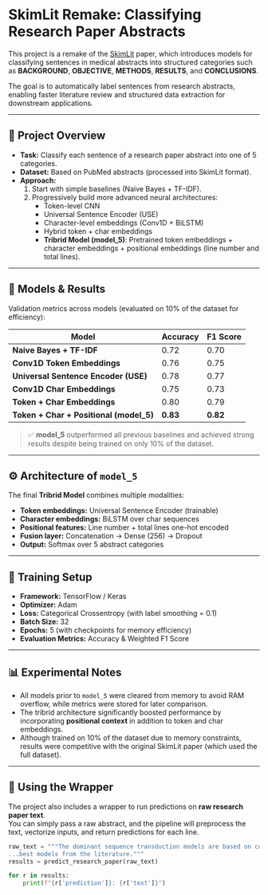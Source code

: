 # SkimLit Remake: Classifying Research Paper Abstracts

This project is a remake of the [SkimLit](https://arxiv.org/pdf/1710.06071) paper, which introduces models for classifying sentences in medical abstracts into structured categories such as **BACKGROUND**, **OBJECTIVE**, **METHODS**, **RESULTS**, and **CONCLUSIONS**.  

The goal is to automatically label sentences from research abstracts, enabling faster literature review and structured data extraction for downstream applications.

---

## 📌 Project Overview

- **Task:** Classify each sentence of a research paper abstract into one of 5 categories.  
- **Dataset:** Based on PubMed abstracts (processed into SkimLit format).  
- **Approach:**  
  1. Start with simple baselines (Naive Bayes + TF-IDF).  
  2. Progressively build more advanced neural architectures:
     - Token-level CNN
     - Universal Sentence Encoder (USE)  
     - Character-level embeddings (Conv1D + BiLSTM)  
     - Hybrid token + char embeddings  
     - **Tribrid Model (model_5)**: Pretrained token embeddings + character embeddings + positional embeddings (line number and total lines).  

---

## 📂 Models & Results

Validation metrics across models (evaluated on 10% of the dataset for efficiency):

| Model                                   | Accuracy | F1 Score |
|-----------------------------------------|----------|----------|
| **Naive Bayes + TF-IDF**                | 0.72     | 0.70     |
| **Conv1D Token Embeddings**             | 0.76     | 0.75     |
| **Universal Sentence Encoder (USE)**    | 0.78     | 0.77     |
| **Conv1D Char Embeddings**              | 0.75     | 0.73     |
| **Token + Char Embeddings**             | 0.80     | 0.79     |
| **Token + Char + Positional (model_5)** | **0.83** | **0.82** |

> ✅ **model_5** outperformed all previous baselines and achieved strong results despite being trained on only 10% of the dataset.

---

## ⚙️ Architecture of `model_5`

The final **Tribrid Model** combines multiple modalities:

- **Token embeddings:** Universal Sentence Encoder (trainable)  
- **Character embeddings:** BiLSTM over char sequences  
- **Positional features:** Line number + total lines one-hot encoded  
- **Fusion layer:** Concatenation → Dense (256) → Dropout  
- **Output:** Softmax over 5 abstract categories  

---

## 🚀 Training Setup

- **Framework:** TensorFlow / Keras  
- **Optimizer:** Adam  
- **Loss:** Categorical Crossentropy (with label smoothing = 0.1)  
- **Batch Size:** 32  
- **Epochs:** 5 (with checkpoints for memory efficiency)  
- **Evaluation Metrics:** Accuracy & Weighted F1 Score  

---

## 📊 Experimental Notes

- All models prior to `model_5` were cleared from memory to avoid RAM overflow, while metrics were stored for later comparison.  
- The tribrid architecture significantly boosted performance by incorporating **positional context** in addition to token and char embeddings.  
- Although trained on 10% of the dataset due to memory constraints, results were competitive with the original SkimLit paper (which used the full dataset).  

---

## 🧪 Using the Wrapper

The project also includes a wrapper to run predictions on **raw research paper text**.  
You can simply pass a raw abstract, and the pipeline will preprocess the text, vectorize inputs, and return predictions for each line.

```python
raw_text = """The dominant sequence transduction models are based on complex recurrent...
...best models from the literature."""
results = predict_research_paper(raw_text)

for r in results:
    print(f"{r['prediction']}: {r['text']}")
